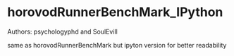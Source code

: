 # horovodRunnerBenchMark_IPython
Authors: psychologyphd and SoulEvill

same as horovodRunnerBenchMark but ipyton version for better readability
